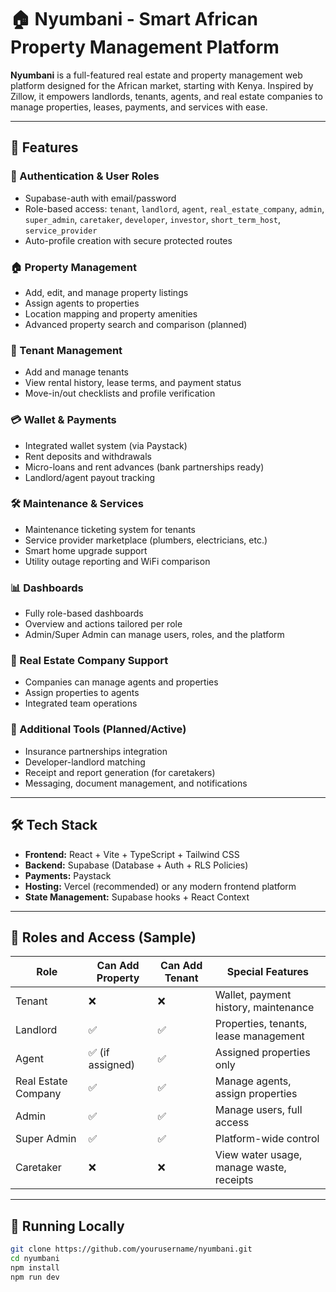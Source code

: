# 🏠 Nyumbani - Smart African Property Management Platform

**Nyumbani** is a full-featured real estate and property management web platform designed for the African market, starting with Kenya. Inspired by Zillow, it empowers landlords, tenants, agents, and real estate companies to manage properties, leases, payments, and services with ease.

---

## 🚀 Features

### 🔑 Authentication & User Roles
- Supabase-auth with email/password
- Role-based access: `tenant`, `landlord`, `agent`, `real_estate_company`, `admin`, `super_admin`, `caretaker`, `developer`, `investor`, `short_term_host`, `service_provider`
- Auto-profile creation with secure protected routes

### 🏠 Property Management
- Add, edit, and manage property listings
- Assign agents to properties
- Location mapping and property amenities
- Advanced property search and comparison (planned)

### 👤 Tenant Management
- Add and manage tenants
- View rental history, lease terms, and payment status
- Move-in/out checklists and profile verification

### 💳 Wallet & Payments
- Integrated wallet system (via Paystack)
- Rent deposits and withdrawals
- Micro-loans and rent advances (bank partnerships ready)
- Landlord/agent payout tracking

### 🛠 Maintenance & Services
- Maintenance ticketing system for tenants
- Service provider marketplace (plumbers, electricians, etc.)
- Smart home upgrade support
- Utility outage reporting and WiFi comparison

### 📊 Dashboards
- Fully role-based dashboards
- Overview and actions tailored per role
- Admin/Super Admin can manage users, roles, and the platform

### 🏢 Real Estate Company Support
- Companies can manage agents and properties
- Assign properties to agents
- Integrated team operations

### 📂 Additional Tools (Planned/Active)
- Insurance partnerships integration
- Developer-landlord matching
- Receipt and report generation (for caretakers)
- Messaging, document management, and notifications

---

## 🛠 Tech Stack

- **Frontend:** React + Vite + TypeScript + Tailwind CSS
- **Backend:** Supabase (Database + Auth + RLS Policies)
- **Payments:** Paystack
- **Hosting:** Vercel (recommended) or any modern frontend platform
- **State Management:** Supabase hooks + React Context

---

## 🔐 Roles and Access (Sample)

| Role               | Can Add Property | Can Add Tenant | Special Features                             |
|--------------------|------------------|----------------|-----------------------------------------------|
| Tenant             | ❌               | ❌             | Wallet, payment history, maintenance          |
| Landlord           | ✅               | ✅             | Properties, tenants, lease management         |
| Agent              | ✅ (if assigned) | ✅             | Assigned properties only                      |
| Real Estate Company| ✅               | ✅             | Manage agents, assign properties              |
| Admin              | ✅               | ✅             | Manage users, full access                     |
| Super Admin        | ✅               | ✅             | Platform-wide control                         |
| Caretaker          | ❌               | ❌             | View water usage, manage waste, receipts      |

---

## 🧪 Running Locally

```bash
git clone https://github.com/yourusername/nyumbani.git
cd nyumbani
npm install
npm run dev
